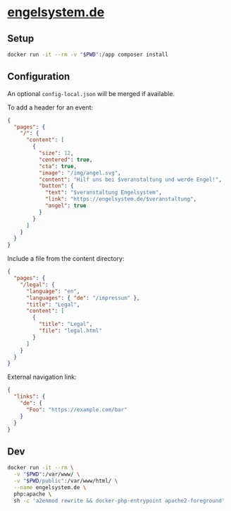 # [engelsystem.de](https://engelsystem.de)
## Setup
```bash
docker run -it --rm -v "$PWD":/app composer install
```

## Configuration
An optional `config-local.json` will be merged if available.

To add a header for an event:
```json
{
  "pages": {
    "/": {
      "content": [
        {
          "size": 12,
          "centered": true,
          "cta": true,
          "image": "/img/angel.svg",
          "content": "Hilf uns bei $veranstaltung und werde Engel!",
          "button": {
            "text": "$veranstaltung Engelsystem",
            "link": "https://engelsystem.de/$veranstaltung",
            "angel": true
          }
        }
      ]
    }
  }
}
```

Include a file from the content directory:
```json
{
  "pages": {
    "/legal": {
      "language": "en",
      "languages": { "de": "/impressum" },
      "title": "Legal",
      "content": [
        {
          "title": "Legal",
          "file": "legal.html"
        }
      ]
    }
  }
}
```

External navigation link:
```json
{
  "links": {
    "de": {
      "Foo": "https://example.com/bar"
    }
  }
}
```

## Dev
```bash
docker run -it --rm \
  -v "$PWD":/var/www/ \
  -v "$PWD/public":/var/www/html/ \
  --name engelsystem.de \
  php:apache \
  sh -c 'a2enmod rewrite && docker-php-entrypoint apache2-foreground'
```
